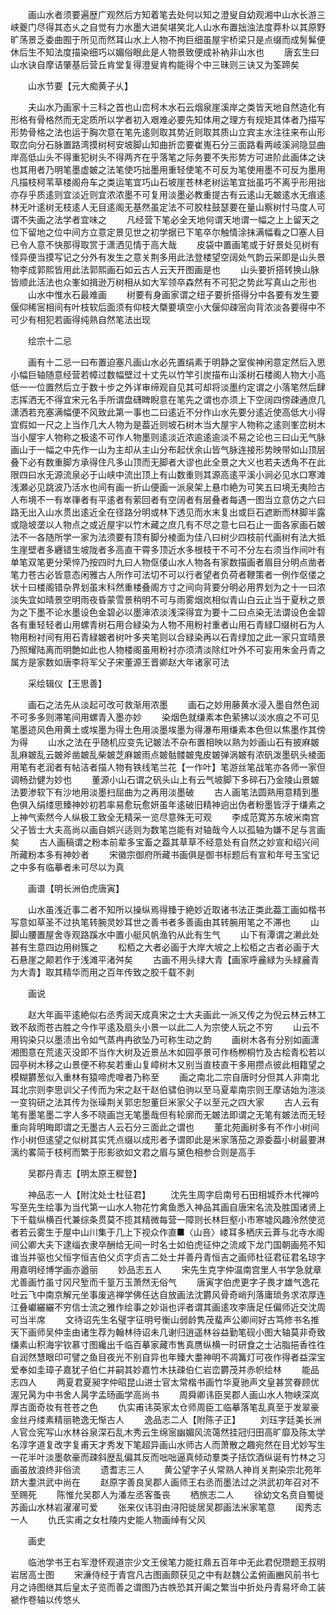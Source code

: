 <!-- { "loadSidebar": true } -->
　　画山水者须要遍歴广观然后方知着笔去处何以知之澄叟自幼观湘中山水长游三峡夔门尽得其态乆之自觉有力水墨大进矣堪笑北人山水布置拙浊法度莽朴以其原野旷荡景乏委曲囿于所见而然耳山水上人物不拘巨细虽屋宇桥梁只是点缀而成髣髴便休后生不知法度描染细巧以媚俗眼此是人物景致便成补衲非山水也
　　唐玄生曰山水诀自摩诘肇基后营丘肯堂复得澄叟肯构能得个中三昧则三诀又为筌蹄矣

　　山水节要【元大痴黄子乆】

　　夫山水乃画家十三科之首也山峦柯木水石云烟泉崖溪岸之类皆天地自然造化有形格有骨格然而无定质所以学者初入艰难必要先知体用之理方有规矩其体者乃描写形势骨格之法也运于胸次意在笔先逺则取其势近则取其质山立宾主水注往来布山形取峦向分石脉置路湾摸树柯安坡脚山知曲折峦要崔嵬石分三面路看两岐溪涧隐显曲岸高低山头不得重犯树头不得两齐在乎落笔之际务要不失形势方可进阶此画体之诀也其用者乃明笔墨虚皴之法笔使巧拙墨用重轻使笔不可反为笔使用墨不可反为墨用凡描枝柯苇草楼阁舟车之类运笔宜巧山石坡崖苍林老树运笔宜拙虽巧不离乎形用拙亦存乎质逺则宜淡近则宜浓浓墨不可复用淡墨必教重提古有云逺山无皴逺水无痕逺林无叶逺树无枝逺人无目逺阁无基然虽定法不可胶柱鼓瑟要在量山察树忖马度人可谓不失画之法学者宜味之
　　凡经营下笔必全天地何谓天地谓一幅之上上留天之位下留地之位中间方立意定景见世之初学据已下笔卒尔触情涂抹满幅看之□塞人目已令人意不快那得取赏于潇洒见情于高大哉
　　皮袋中置画笔或于好景处见树有怪异便当摸写记之分外有发生之意关荆多用此法登楼望空阔处气韵云采即是山头景物李成郭熙皆用此法郭熙画石如云古人云天开图画是也
　　山头要折搭转换山脉皆顺此活法也众峯如揖逊万树相从如大军领卒森然有不可犯之势此写真山之形也
　　山水中惟水石最难画
　　树要有身画家谓之纽子要折搭得分中各要有发生要偃仰稀宻相间有叶枝软后面须有仰枝大槩要填空小大偃仰疎宻向背浓淡各要得中不可少有相犯若画得纯熟自然笔法出现

　　绘宗十二忌

　　画有十二忌一曰布置迫塞凡画山水必先置绢素于明静之室俟神闲意定然后入思小幅巨轴随意经营若幛过数幅壁过十丈先以竹竿引炭描布山溪树石楼阁人物大小高低一一位置然后立于数十步之外详审缔观自见其可却将淡墨约定谓之小落笔然后肆志挥洒无不得宜宋元名手所谓盘礴睥睨意在笔先之谓也亦须上下空阔四傍疎通庶几潇洒若充塞满幅便不风致此第一事也二曰逺近不分作山水先要分逺近使高低大小得宜假如一尺之上当作几大人物为是葢近则坡石树木当大屋宇人物称之逺则峯峦树木当小屋宇人物称之极逺不可作人物墨则逺淡近浓逾逺逾淡不易之论也三曰山无气脉画山于一幅之中先作一山为主却从主山分布起伏余山皆气脉连接形势映带如山顶层叠下必有数重脚方承得住凡多山顶而无脚者大谬也此全景之大义也若夫透角不在此限四曰水无源流泉必于山峡中流出顶上有山数重则其源高逺平溪小涧必见水口寒滩浅瀬必见跳波乃活水也间有画一折山便画一派泉架上悬巾絶为可笑五曰境无夷险古人布境不一有崒嵂者有平逺者有萦回者有空阔者有层叠者每遇一图当立意仿之六曰路无出入山水贯出逺近全在径路分明或林下透见而水末复出或巨石遮断而林脚半露或隐坡垄以人物点之或近屋宇以竹木藏之庶几有不尽之意七曰石止一面各家画石皴法不一各随所学一家为法须要有顶有脚分棱面为佳八曰树少四枝前代画树有法大抵生崖壁者多纒错生坡陇者多高直干霄多顶近水多根枝干不可不分左右须当作间叶有单笔双笔更分荣悴乃按四时九曰人物伛偻山水人物各有家数描画者眉目分明点凿者笔力苍古必皆意态闲雅古人所作可法切不可以行者望者负荷者鞭策者一例作伛偻之状十曰楼阁错杂界划虽末科然重楼叠阁方寸之间向背要分明必用界划为之十一曰浓淡失宜如晴景空明雨夜昏蒙雪景稍明不可与雨雾烟岚相似青山白云止当于夏秋之景为之下墨不论水墨设色金碧必以墨渖浓淡浅深得宜为要十二曰点染无法谓设色金碧各有重轻轻者山用螺青树石用合緑染为人物不用粉衬重者山用石青緑□缀树石为人物用粉衬间有用石青緑皴者树叶多夹笔则以合緑染再以石青绿加之此一家只宜晴景乃照耀陆离而明艶如此也人物楼阁虽用粉衬亦须清淡除红叶外不可妄用朱金丹青之属方是家数如唐李将军父子宋董源王晋卿赵大年诸家可法

　　采绘辑仪【王思善】

　　画石之法先从淡起可改可救渐用浓墨
　　画石之妙用藤黄水浸入墨自然色润不可多多则滞笔间用螺青入墨亦妙
　　染烟色就缣素本色萦拂以淡水痕之不可见笔墨迹风色用黄土或埃墨为得土色用淡墨埃墨为得瀑布用缣素本色但以焦墨作其傍为得
　　山水之法在乎随机应变先记皴法不杂布置相映以熟为妙画山石有披麻皴乱麻皴乱云皴斧凿皴乱柴皴芝麻皴雨点皴骷髅皴鬼皮皴弹涡皴有浓矾泼墨矾头棱面用笔有老润者有帖洁者描人物有铁线笔兰花【一作叶】笔游丝笔战笔亦各师一家但调畅劲健为妙也
　　董源小山石谓之矾头山上有云气坡脚下多碎石乃金陵山景皴法要渗软下有沙地用淡墨扫屈曲为之再用淡墨破
　　古人画笔法圆熟用意精到墨色俱入绢缕思臻神妙初若率易愈玩愈妍虽年逺破旧精神逈出伪者粉墨皆浮于缣素之上神气索然今人纵极工致全无精采一览尽意殊无可观
　　李成范寛苏东坡米南宫父子皆士大夫高尚以画自娯兴适则为数笔岂能有对轴哉今人以孤轴为嫌不足与言画矣
　　古人画稿谓之粉本前辈多宝畜之葢其草草不经意处有自然之妙宣和绍兴间所藏粉本多有神妙者
　　宋徽宗御府所藏书画俱是御书标题后有宣和年号玉宝记之中多有临摹者未可尽以为真

　　画谱【明长洲伯虎唐寅】

　　山水虽浅近事二者不知所以操纵焉得臻于絶妙近取诸书法正类此葢工画如楷书写意如草圣不过执笔转腕灵妙耳世之善书者多善画由其转腕用笔之不滞也
　　山脚山腰置屋舍寺观路蹊水中置小艇风帆渔钓从此有生气
　　山下有潭谓之濑此处甚有生意四边用树簇之
　　松栢之大者必画于大岸大坡之上松栢之古者必画于大石悬崖之颠若作于浅滩平渚舛矣
　　古画不用头绿大青【画家呼麄緑为头緑麄青为大青】取其精华而用之百年传致之胶千载不剥

　　画说

　　赵大年画平逺絶似右丞秀润天成真宋之士大夫画此一派又传之为倪云林云林工致不敌而苍古胜之今作平逺及扇头小景一以此二人为宗使人玩之不穷
　　山云不用钩染只以墨渍出令如气蒸冉冉欲坠乃可称生动之韵
　　画树木各有分别如画潇湘图意在荒逺灭没即不当作大树及近景丛木如园亭景可作杨栁桐竹及古桧青松若以园亭树木移之山景便不称矣若重山复嶂树木又别当直枝直干多用攒点彼此相籍望之模糊欝葱似入重林有猿啼虎嘷者乃称至
　　画之南北二宗自唐时分但其人非南北耳北宗则李思训父子传而为宋之赵干赵伯骕伯驹以至马夏辈南宗则王摩诘始为渲淡一变钩研之法其传为张璪荆关郭忠恕董巨米家父子以至元之四大家
　　古人云有笔有墨笔墨二字人多不晓画岂无笔墨哉但有轮廓而无皴法即谓之无笔有皴法而无轻重向背明晦即谓之无墨古人云石分三面此之谓也
　　董北苑画树多有不作小树间作小树但逺望之似树其实凭点缀以成形者予谓即此是米家落茄之源委葢小树最要淋漓约畧简于枝柯而繁于形影欲如文君之眉与黛色相参合则是高手

　　吴郡丹青志【明太原王穉登】

　　神品志一人【附沈处士杜征君】
　　沈先生周字启南号石田相城乔木代禅吟写至先生绘事为当代第一山水人物花竹禽鱼悉入神品其画自唐宋名流及胜国诸贤上下千载纵横百代兼综条贯莫不揽其精微每营一障则长林巨壑小市寒墟风趣泠然使览者若云雾生于屋中山川集于几上下视众作直■〈山咅〉嵝耳多栖庆云葊与北寺水阁间公卿大夫下逮缁衣隶卒酬给无间一时名士如伯虎征仲之流咸下龙门国朝画苑不知谁当并驱也父恒字恒吉伯父贞字贞吉二处士并善丹青恒吉之画师杜征君征君名琼字用嘉明经博学画亦遒丽
　　妙品志五人
　　宋先生克字仲温南宫里人书学急就章尤善画竹虽寸冈尺堑而千篁万玉萧然无俗气
　　唐寅字伯虎更字子畏才雄气逸花吐云飞中南京解元坐事废逃禅学佛任达自放画法沈欝风骨奇峭刋落庸琐务求浓厚连江叠巘纚纚不穷信士流之雅作绘事之妙诣也评者谓其画逺攻李唐足任偏师近交沈周可当半席
　　文待诏先生名璧字征明号衡山弱龄隽茂蜚声公卿间好古笃修书名推天下画师吴仲圭由诸生荐为翰林待诏未几谢归逍遥林谷益勤笔砚小图大轴莫非奇致缣素山积海宇钦慕寸图纔出千临百摹家藏市售真赝纵横一时研食之士沾脂挹香徃徃自润然慧眼印可譬之鱼目夜光不别自异也年臻大耋神明不凋篝灯可夜作得者益深宝爱奉如圭璋子嘉犹子伯仁并嗣其妙嘉竹木扶疎伯仁岩峦欝茂并赤帜绘林
　　能品志四人
　　两夏君夏昶字仲昭昆山进士官太常楷书画竹华夏驰声文皇甚赏眷顾优渥兄昺为中书舍人昺字孟旸画学高尚书
　　周舜卿讳臣吴郡人画山水人物峡深岚厚古面奇妆有苍苍之色
　　仇实甫讳英家太仓师周臣工临摹落笔乱真至于发翠豪金丝丹缕素精丽艳逸无惭古人
　　逸品志二人【附陈子正】
　　刘珏字廷美长洲人官佥宪写山水林谷泉深石乱木秀云生绵宻幽媚风流蔼然挂冠归田高旷靡及陈太学名淳字道复改字复甫天才秀发下笔超异画山水师古人而萧散之趣宛然在目尤妙写生一花半叶淡墨欹豪而疎斜歴乱偏其反而咄咄逼真倾动羣类子括饮酒纵诞有竹林之习画虽放浪终非俗流
　　遗耆志三人
　　黄公望字子乆常熟人神肖关荆染宗北苑年跻大耋洪武中尚在
　　赵原字善良吴郡人画师王右丞而墨法过之洪武初年召对不至赐死
　　陈惟允吴郡人为潘左丞客蚤丧
　　栖旅志二人
　　徐幼文名贲自蜀徙苏画山水林岩濯濯可爱
　　张来仪讳羽由浔阳徙居吴郡画法米家笔意
　　闺秀志一人
　　仇氏实甫之女杜陵内史能人物画绰有父风

　　画史

　　临池学书王右军澄怀观道宗少文王侯笔力能扛鼎五百年中无此君倪瓒题王叔明岩居高士图
　　宋濓侍经于青宫凡古图画颇获见之中有赵魏公孟俯画豳风前书七月之诗图继其后皇太子览而善之谓图乃古帙恐其开阖之繁当中折处丹青易坏命工装褫作卷轴以传悠乆
